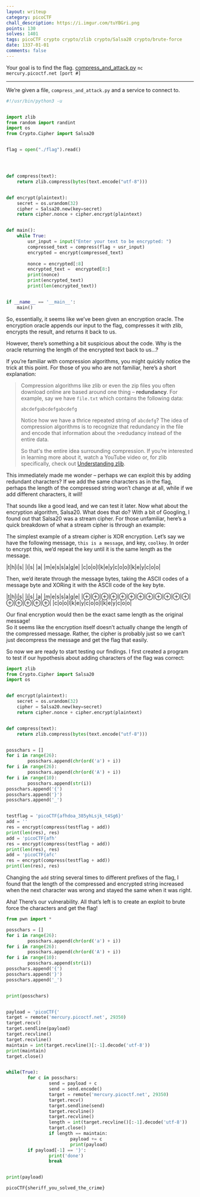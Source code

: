 ```yaml
---
layout: writeup
category: picoCTF
chall_description: https://i.imgur.com/tuYBGri.png
points: 130
solves: 1401
tags: picoCTF crypto crypto/zlib crypto/Salsa20 crypto/brute-force
date: 1337-01-01
comments: false
---
```


Your goal is to find the flag. [compress_and_attack.py](https://github.com/Nightxade/ctf-writeups/tree/master/assets/CTFs/picoCTF/compress_and_attack.py) `nc mercury.picoctf.net [port #]`  

---

We’re given a file, `compress_and_attack.py` and a service to connect to.
```py
#!/usr/bin/python3 -u


import zlib
from random import randint
import os
from Crypto.Cipher import Salsa20


flag = open("./flag").read()




def compress(text):
    return zlib.compress(bytes(text.encode("utf-8")))


def encrypt(plaintext):
    secret = os.urandom(32)
    cipher = Salsa20.new(key=secret)
    return cipher.nonce + cipher.encrypt(plaintext)


def main():
    while True:
        usr_input = input("Enter your text to be encrypted: ")
        compressed_text = compress(flag + usr_input)
        encrypted = encrypt(compressed_text)
       
        nonce = encrypted[:8]
        encrypted_text =  encrypted[8:]
        print(nonce)
        print(encrypted_text)
        print(len(encrypted_text))


if __name__ == '__main__':
    main()
```



So, essentially, it seems like we’ve been given an encryption oracle. The encryption oracle appends our input to the flag, compresses it with zlib, encrypts the result, and returns it back to us.  

However, there’s something a bit suspicious about the code. Why is the oracle returning the length of the encrypted text back to us...?  

If you’re familiar with compression algorithms, you might quickly notice the trick at this point. For those of you who are not familiar, here’s a short explanation:  

>Compression algorithms like zlib or even the zip files you often download online are based around one thing – **redundancy**. For example, say we have `file.txt` which contains the following data:  
>
>`abcdefgabcdefgabcdefg`  
>
>Notice how we have a thrice repeated string of `abcdefg`? The idea of compression algorithms is to recognize that redundancy in the file and encode that information about the >redudancy instead of the entire data.  
>
>So that's the entire idea surrounding compression. If you’re interested in learning more about it, watch a YouTube video or, for zlib specifically, check out [Understanding zlib](https://www.euccas.me/zlib/).  

This immediately made me wonder – perhaps we can exploit this by adding redundant characters? If we add the same characters as in the flag, perhaps the length of the compressed string won’t change at all, while if we add different characters, it will!  

That sounds like a good lead, and we can test it later. Now what about the encryption algorithm, Salsa20. What does that do?
With a bit of Googling, I found out that Salsa20 was a stream cipher. For those unfamiliar, here’s a quick breakdown of what a stream cipher is through an example:  

The simplest example of a stream cipher is XOR encryption. Let’s say we have the following message, `this is a message`, and key, `coolkey`. In order to encrypt this, we’d repeat the key until it is the same length as the message.  

|t|h|i|s| |i|s| |a| |m|e|s|s|a|g|e|
|c|o|o|l|k|e|y|c|o|o|l|k|e|y|c|o|o|

Then, we’d iterate through the message bytes, taking the ASCII codes of a message byte and XORing it with the ASCII code of the key byte.  


|t|h|i|s| |i|s| |a| |m|e|s|s|a|g|e|
|⊕|⊕|⊕|⊕|⊕|⊕|⊕|⊕|⊕|⊕|⊕|⊕|⊕|⊕|⊕|⊕|⊕|
|c|o|o|l|k|e|y|c|o|o|l|k|e|y|c|o|o|


Our final encryption would then be the exact same length as the original message!  
So it seems like the encryption itself doesn’t actually change the length of the compressed message. Rather, the cipher is probably just so we can’t just decompress the message and get the flag that easily.  

So now we are ready to start testing our findings. I first created a program to test if our hypothesis about adding characters of the flag was correct:  
```py
import zlib
from Crypto.Cipher import Salsa20
import os


def encrypt(plaintext):
    secret = os.urandom(32)
    cipher = Salsa20.new(key=secret)
    return cipher.nonce + cipher.encrypt(plaintext)


def compress(text):
    return zlib.compress(bytes(text.encode("utf-8")))


posschars = []
for i in range(26):
        posschars.append(chr(ord('a') + i))
for i in range(26):
        posschars.append(chr(ord('A') + i))
for i in range(10):
        posschars.append(str(i))
posschars.append('{')
posschars.append('}')
posschars.append('_')


testflag = 'picoCTF{afhdoa_385yhLsjk_t4Sg6}'
add = ''
res = encrypt(compress(testflag + add))
print(len(res), res)
add = 'picoCTF{afh'
res = encrypt(compress(testflag + add))
print(len(res), res)
add = 'picoCTF{afc'
res = encrypt(compress(testflag + add))
print(len(res), res)
```

Changing the `add` string several times to different prefixes of the flag, I found that the length of the compressed and encrypted string increased when the next character was wrong and stayed the same when it was right.  

Aha! There’s our vulnerability. All that’s left is to create an exploit to brute force the characters and get the flag!  

```py
from pwn import *

posschars = []
for i in range(26):
        posschars.append(chr(ord('a') + i))
for i in range(26):
        posschars.append(chr(ord('A') + i))
for i in range(10):
        posschars.append(str(i))
posschars.append('{')
posschars.append('}')
posschars.append('_')


print(posschars)


payload = 'picoCTF{'
target = remote('mercury.picoctf.net', 29350)
target.recv()
target.sendline(payload)
target.recvline()
target.recvline()
maintain = int(target.recvline()[:-1].decode('utf-8'))
print(maintain)
target.close()


while(True):
        for c in posschars:
                send = payload + c
                send = send.encode()
                target = remote('mercury.picoctf.net', 29350)
                target.recv()
                target.sendline(send)
                target.recvline()
                target.recvline()
                length = int(target.recvline()[:-1].decode('utf-8'))
                target.close()
                if length == maintain:
                        payload += c
                        print(payload)
        if payload[-1] == '}':
                print('done')
                break


print(payload)
```

    picoCTF{sheriff_you_solved_the_crime}
